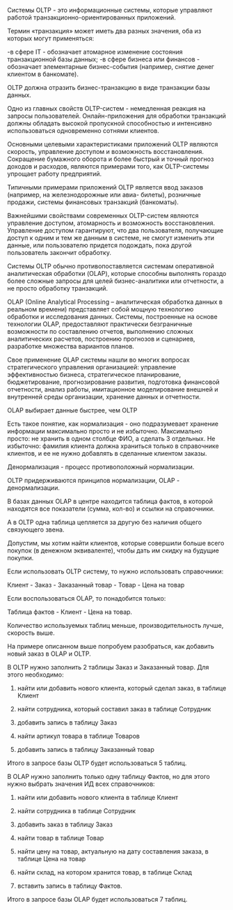 Системы OLTP - это информационные системы, которые управляют работой транзакционно-ориентированных приложений.

Термин «транзакция» может иметь два разных значения, оба из которых могут применяться:

-в сфере IT - обозначает атомарное изменение состояния транзакционной базы данных;
-в сфере бизнеса или финансов - обозначает элементарные бизнес-события (например, снятие денег клиентом в банкомате).

OLTP должна отразить бизнес-транзакцию в виде транзакции базы данных.

Одно из главных свойств OLTP-систем - немедленная реакция на запросы пользователей. Онлайн-приложения для обработки транзакций должны обладать высокой пропускной способностью и интенсивно использоваться одновременно сотнями клиентов.

Основными целевыми характеристиками приложений OLTP являются скорость, управление доступом и возможность восстановления. Сокращение бумажного оборота и более быстрый и точный прогноз доходов и расходов, являются примерами того, как OLTP-системы упрощает работу предприятий.

Типичными примерами приложений OLTP является ввод заказов (например, на железнодорожные или авиа- билеты), розничные продажи, системы финансовых транзакций (банкоматы).

Важнейшими свойствами современных OLTP-систем являются управление доступом, атомарность и возможность восстановления. Управление доступом гарантируют, что два пользователя, получающие доступ к одним и тем же данным в системе, не смогут изменить эти данные, или пользователю придется подождать, пока другой пользователь закончит обработку.

Системы OLTP обычно противопоставляется системам оперативной аналитическая обработки (OLAP), которые способны выполнять гораздо более сложные запросы для целей бизнес-аналитики или отчетности, а не просто обработку транзакций.

OLAP (Online Analytical Processing – аналитическая обработка данных в реальном времени) представляет собой мощную технологию обработки и исследования данных. Системы, построенные на основе технологии OLAP, предоставляют практически безграничные возможности по составлению отчетов, выполнению сложных аналитических расчетов, построению прогнозов и сценариев, разработке множества вариантов планов.

Свое применение OLAP системы нашли во многих вопросах стратегического управления организацией: управление эффективностью бизнеса, стратегическое планирование, бюджетирование, прогнозирование развития, подготовка финансовой отчетности, анализ работы, имитационное моделирование внешней и внутренней среды организации, хранение данных и отчетности.

OLAP выбирает данные быстрее, чем OLTP

Есть такое понятие, как нормализация - оно подразумевает хранение информации максимально просто и не избыточно. Максимально просто: не хранить в одном столбце ФИО, а сделать 3 отдельных. Не избыточно: фамилия клиента должна храниться только в справочнике клиентов, и ее не нужно добавлять в сделанные клиентом заказы.

Денормализация - процесс противоположный нормализации.

OLTP придерживаются принципов нормализации, OLAP - денормализации.

В базах данных OLAP в центре находится таблица фактов, в которой находятся все показатели (сумма, кол-во) и ссылки на справочники.

А в OLTP одна таблица цепляется за другую без наличия общего связующего звена.

Допустим, мы хотим найти клиентов, которые совершили больше всего покупок (в денежном эквиваленте), чтобы дать им скидку на будущие покупки.

Если использовать OLTP систему, то нужно использовать справочники:

Клиент - Заказ - Заказанный товар - Товар - Цена на товар

Если воспользоваться OLAP, то понадобится только:

Таблица фактов - Клиент - Цена на товар.

Количество используемых таблиц меньше, производительность лучше, скорость выше.

На примере описанном выше попробуем разобраться, как добавить новый заказ в OLAP и OLTP.

В OLTP нужно заполнить 2 таблицы Заказ и Заказанный товар. Для этого необходимо:

1. найти или добавить нового клиента, который сделал заказ, в таблице Клиент

2. найти сотрудника, который составил заказ в таблице Сотрудник

3. добавить запись в таблицу Заказ

4. найти артикул товара в таблице Товаров

5. добавить запись в таблицу Заказанный товар

Итого в запросе базы OLTP будет использоваться 5 таблиц.

В OLAP нужно заполнить только одну таблицу Фактов, но для этого нужно выбрать значения ИД всех справочников:

1. найти или добавить нового клиента в таблице Клиент

2. найти сотрудника в таблице Сотрудник

3. добавить заказ в таблицу Заказ

4. найти товар в таблице Товар

5. найти цену на товар, актуальную на дату составления заказа, в таблице Цена на товар

6. найти склад, на котором хранится товар, в таблице Склад

7. вставить запись в таблицу Фактов.

Итого в запросе базы OLAP будет использоваться 7 таблиц.